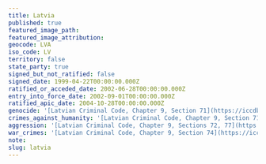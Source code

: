 ```yaml
---
title: Latvia
published: true
featured_image_path:
featured_image_attribution:
geocode: LVA
iso_code: LV
territory: false
state_party: true
signed_but_not_ratified: false
signed_date: 1999-04-22T00:00:00.000Z
ratified_or_acceded_date: 2002-06-28T00:00:00.000Z
entry_into_force_date: 2002-09-01T00:00:00.000Z
ratified_apic_date: 2004-10-28T00:00:00.000Z
genocide: '[Latvian Criminal Code, Chapter 9, Section 71](https://iccdb.hrlc.net/data/doc/452/keyword/46/)'
crimes_against_humanity: '[Latvian Criminal Code, Chapter 9, Section 71.2](https://iccdb.hrlc.net/data/doc/452/keyword/13/)'
aggression: '[Latvian Criminal Code, Chapter 9, Sections 72, 77](https://iccdb.hrlc.net/data/doc/452/keyword/1/)'
war_crimes: '[Latvian Criminal Code, Chapter 9, Section 74](https://iccdb.hrlc.net/data/doc/452/keyword/145/)'
note:
slug: latvia
---
```



